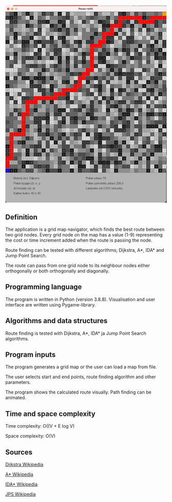 <img src="png/reittikartta.png" width="750">

## Definition

The application is a grid map navigator, which finds the best route between two grid nodes.  Every grid node on the map has a value (1-9) representing the cost or time increment added when the route is passing the node.

Route finding can be tested with different algorithms; Dijkstra, A*, IDA* and Jump Point Search.

The route can pass from one grid node to its neighbour nodes either orthogonally or both orthogonally and diagonally.

## Programming language

The program is written in Python (version 3.8.8).  Visualisation and user interface are written using Pygame-library.

## Algorithms and data structures

Route finding is tested with Dijkstra, A*, IDA* ja Jump Point Search algorithms.

## Program inputs

The program generates a grid map or the user can load a map from file.

The user selects start and end points, route finding algorithm and other parameters.

The program shows the calculated route visually.  Path finding can be animated.

## Time and space complexity

Time complexity: O((V + E log V)

Space complexity: O(V)

## Sources

[Dijkstra Wikipedia](https://en.wikipedia.org/wiki/Dijkstra%27s_algorithm)

[A* Wikipedia](https://en.wikipedia.org/wiki/A*_search_algorithm)

[IDA* Wikipedia](https://en.wikipedia.org/wiki/Iterative_deepening_A*)

[JPS Wikipedia](https://en.wikipedia.org/wiki/Jump_point_search)
